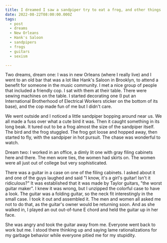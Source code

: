 ```yaml
---
title: I dreamed I saw a sandpiper try to eat a frog, and other things.
date: 2022-08-22T08:00:00.000Z
tags:
  - post 
  - dreams
  - New Orleans
  - Hank's Saloon
  - sandpipers
  - frogs
  - guitars
  - sexism

---
```


Two dreams, dream one: I was in new Orleans (where I really live) and I went to an old bar that was a lot like Hank's Saloon in Brooklyn, to attend a benefit for someone in the music community. I met a nice group of people that included a friendly cop. I sat with them at their table. There were sewing machines on the table. I started decorating one (I put an International Brotherhood of Electrical Workers sticker on the bottom of its base), and the cop made fun of me but I didn't care.

We went outside and I noticed a little sandpiper bopping around near us. We all made a fuss over what a cute bird it was. Then it caught something in its long beak. It tured out to be a frog almost the size of the sandpiper itself. The bird and the frog stuggled. The frog got loose and hopped away, then started to fly, with the sandpiper in hot pursuit. The chase was wonderful to watch.

Dream two: I worked in an office, a dimly lit one with gray filing cabinets here and there. The men wore ties, the women had skirts on. The women were all just out of college but very sophisticated.

There was a guitar in a case on one of the filing cabinets. I asked about it and one of the guys laughed and said "I know, it's a girl's guitar! Isn't it ridiculous?" It was established that it was made by Taylor guitars, "the worst guitar maker".
I knew it was wrong, but I unzipped the colorful case to have a look. The guitar was a folding guitar, so the neck fit interestingly in the small case. I took it out and assembled it. The men and women all asked me not to do that, as the guitar's owner would be returning soon. And as she walked in, I played an out out-of-tune E chord and held the guitar up in her face.

She was angry and took the guitar away from me. Everyone went back to work but me. I stood there thinking up and saying lame rationalizations for my garbage behavior while everyone pitied me for my stupidity.
